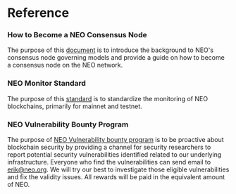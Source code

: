# Reference

### How to Become a NEO Consensus Node

The purpose of this [document](How-To-Become-NEO-Consensus-Nodev1.3.md) is to introduce the background to NEO's consensus node governing models and provide a guide on how to become a consensus node on the NEO network. 

### NEO Monitor Standard

The purpose of this [standard](NEOMonitorReference_v1.3.md) is to standardize the monitoring of NEO blockchains, primarily for mainnet and testnet. 

### NEO Vulnerability Bounty Program
The purpose of [NEO Vulnerability bounty program](NEO%20Vulnerability%20Bounty%20Program/NEO-Vulnerability-Bounty-Program.md) is to be proactive about blockchain security by providing a channel for security researchers to report potential security vulnerabilities identified related to our underlying infrastructure. Everyone who find the vulnerabilities can send email to erik@neo.org. We will try our best to investigate those eligible vulnerabilities and fix the validity issues. All rewards will be paid in the equivalent amount of NEO.
